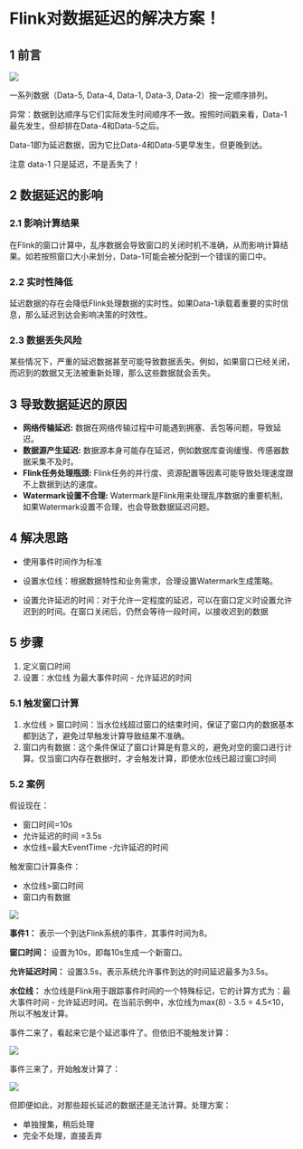 # Flink对数据延迟的解决方案！

## 1 前言

![](https://my-img.javaedge.com.cn/javaedge-blog/2024/08/052c9170d23146a66d0d2fbf27c28189.png)

一系列数据（Data-5, Data-4, Data-1, Data-3, Data-2）按一定顺序排列。

异常：数据到达顺序与它们实际发生时间顺序不一致。按照时间戳来看，Data-1最先发生，但却排在Data-4和Data-5之后。

Data-1即为延迟数据，因为它比Data-4和Data-5更早发生，但更晚到达。

注意 data-1 只是延迟，不是丢失了！

## 2 数据延迟的影响

### 2.1 影响计算结果

在Flink的窗口计算中，乱序数据会导致窗口的关闭时机不准确，从而影响计算结果。如若按照窗口大小来划分，Data-1可能会被分配到一个错误的窗口中。

### 2.2 实时性降低

延迟数据的存在会降低Flink处理数据的实时性。如果Data-1承载着重要的实时信息，那么延迟到达会影响决策的时效性。

### 2.3 数据丢失风险

某些情况下，严重的延迟数据甚至可能导致数据丢失。例如，如果窗口已经关闭，而迟到的数据又无法被重新处理，那么这些数据就会丢失。

## 3 导致数据延迟的原因

- **网络传输延迟:** 数据在网络传输过程中可能遇到拥塞、丢包等问题，导致延迟。
- **数据源产生延迟:** 数据源本身可能存在延迟，例如数据库查询缓慢、传感器数据采集不及时。
- **Flink任务处理瓶颈:** Flink任务的并行度、资源配置等因素可能导致处理速度跟不上数据到达的速度。
- **Watermark设置不合理:** Watermark是Flink用来处理乱序数据的重要机制，如果Watermark设置不合理，也会导致数据延迟问题。

## 4  解决思路

- 使用事件时间作为标准

- 设置水位线：根据数据特性和业务需求，合理设置Watermark生成策略。

- 设置允许延迟的时间：对于允许一定程度的延迟，可以在窗口定义时设置允许迟到的时间。在窗口关闭后，仍然会等待一段时间，以接收迟到的数据

## 5 步骤

1. 定义窗口时间
2. 设置：水位线 为最大事件时间 - 允许延迟的时间

### 5.1 触发窗口计算

1. 水位线 > 窗口时间：当水位线超过窗口的结束时间，保证了窗口内的数据基本都到达了，避免过早触发计算导致结果不准确。
2. 窗口内有数据：这个条件保证了窗口计算是有意义的，避免对空的窗口进行计算。仅当窗口内存在数据时，才会触发计算，即使水位线已超过窗口时间

### 5.2 案例

假设现在：

- 窗口时间=10s
- 允许延迟的时间 =3.5s
- 水位线=最大EventTime -允许延迟的时间

触发窗口计算条件：

- 水位线>窗口时间
- 窗口内有数据

![](https://my-img.javaedge.com.cn/javaedge-blog/2024/08/7673c3876e7eb1d9fd65e4195a2abe8c.png)

**事件1：** 表示一个到达Flink系统的事件，其事件时间为8。

**窗口时间：** 设置为10s，即每10s生成一个新窗口。

**允许延迟时间：** 设置3.5s，表示系统允许事件到达的时间延迟最多为3.5s。

**水位线：** 水位线是Flink用于跟踪事件时间的一个特殊标记，它的计算方式为：最大事件时间 - 允许延迟时间。在当前示例中，水位线为max(8) - 3.5 = 4.5<10，所以不触发计算。

事件二来了，看起来它是个延迟事件了。但依旧不能触发计算：

![](https://my-img.javaedge.com.cn/javaedge-blog/2024/08/d17a17842f499c521d87e002f95c4b91.png)

事件三来了，开始触发计算了：

![](https://my-img.javaedge.com.cn/javaedge-blog/2024/08/008676b8fc6a7bacf57825f56b21b13d.png)

但即便如此，对那些超长延迟的数据还是无法计算。处理方案：

- 单独搜集，稍后处理
- 完全不处理，直接丢弃